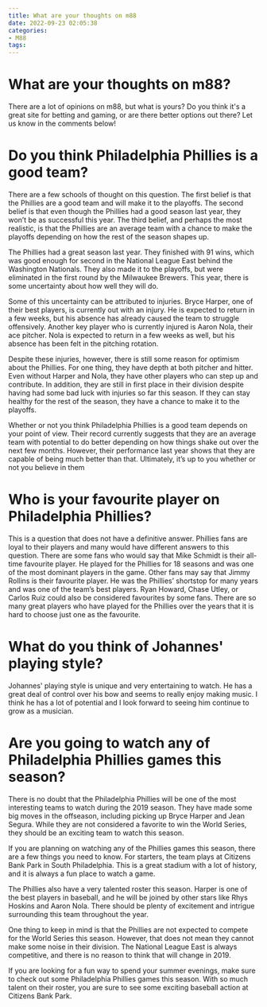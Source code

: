 ```yaml
---
title: What are your thoughts on m88
date: 2022-09-23 02:05:38
categories:
- M88
tags:
---
```



#  What are your thoughts on m88?

There are a lot of opinions on m88, but what is yours? Do you think it's a great site for betting and gaming, or are there better options out there? Let us know in the comments below!

#  Do you think Philadelphia Phillies is a good team?

There are a few schools of thought on this question. The first belief is that the Phillies are a good team and will make it to the playoffs. The second belief is that even though the Phillies had a good season last year, they won’t be as successful this year. The third belief, and perhaps the most realistic, is that the Phillies are an average team with a chance to make the playoffs depending on how the rest of the season shapes up.

The Phillies had a great season last year. They finished with 91 wins, which was good enough for second in the National League East behind the Washington Nationals. They also made it to the playoffs, but were eliminated in the first round by the Milwaukee Brewers. This year, there is some uncertainty about how well they will do.

Some of this uncertainty can be attributed to injuries. Bryce Harper, one of their best players, is currently out with an injury. He is expected to return in a few weeks, but his absence has already caused the team to struggle offensively. Another key player who is currently injured is Aaron Nola, their ace pitcher. Nola is expected to return in a few weeks as well, but his absence has been felt in the pitching rotation.

Despite these injuries, however, there is still some reason for optimism about the Phillies. For one thing, they have depth at both pitcher and hitter. Even without Harper and Nola, they have other players who can step up and contribute. In addition, they are still in first place in their division despite having had some bad luck with injuries so far this season. If they can stay healthy for the rest of the season, they have a chance to make it to the playoffs.

Whether or not you think Philadelphia Phillies is a good team depends on your point of view. Their record currently suggests that they are an average team with potential to do better depending on how things shake out over the next few months. However, their performance last year shows that they are capable of being much better than that. Ultimately, it’s up to you whether or not you believe in them

#  Who is your favourite player on Philadelphia Phillies?

This is a question that does not have a definitive answer. Phillies fans are loyal to their players and many would have different answers to this question. There are some fans who would say that Mike Schmidt is their all-time favourite player. He played for the Phillies for 18 seasons and was one of the most dominant players in the game. Other fans may say that Jimmy Rollins is their favourite player. He was the Phillies’ shortstop for many years and was one of the team’s best players. Ryan Howard, Chase Utley, or Carlos Ruiz could also be considered favourites by some fans. There are so many great players who have played for the Phillies over the years that it is hard to choose just one as the favourite.

#  What do you think of Johannes' playing style?

Johannes' playing style is unique and very entertaining to watch. He has a great deal of control over his bow and seems to really enjoy making music. I think he has a lot of potential and I look forward to seeing him continue to grow as a musician.

#  Are you going to watch any of Philadelphia Phillies games this season?

There is no doubt that the Philadelphia Phillies will be one of the most interesting teams to watch during the 2019 season. They have made some big moves in the offseason, including picking up Bryce Harper and Jean Segura. While they are not considered a favorite to win the World Series, they should be an exciting team to watch this season.

If you are planning on watching any of the Phillies games this season, there are a few things you need to know. For starters, the team plays at Citizens Bank Park in South Philadelphia. This is a great stadium with a lot of history, and it is always a fun place to watch a game.

The Phillies also have a very talented roster this season. Harper is one of the best players in baseball, and he will be joined by other stars like Rhys Hoskins and Aaron Nola. There should be plenty of excitement and intrigue surrounding this team throughout the year.

One thing to keep in mind is that the Phillies are not expected to compete for the World Series this season. However, that does not mean they cannot make some noise in their division. The National League East is always competitive, and there is no reason to think that will change in 2019.

If you are looking for a fun way to spend your summer evenings, make sure to check out some Philadelphia Phillies games this season. With so much talent on their roster, you are sure to see some exciting baseball action at Citizens Bank Park.
